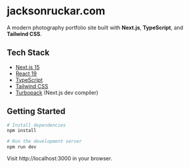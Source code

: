 # jacksonruckar.com

A modern photography portfolio site built with **Next.js**, **TypeScript**, and **Tailwind CSS**.

## Tech Stack

- [Next.js 15](https://nextjs.org/)
- [React 19](https://react.dev/)
- [TypeScript](https://www.typescriptlang.org/)
- [Tailwind CSS](https://tailwindcss.com/)
- [Turbopack](https://turbo.build/pack) (Next.js dev compiler)

## Getting Started

```bash
# Install dependencies
npm install

# Run the development server
npm run dev
```

Visit http://localhost:3000 in your browser.
